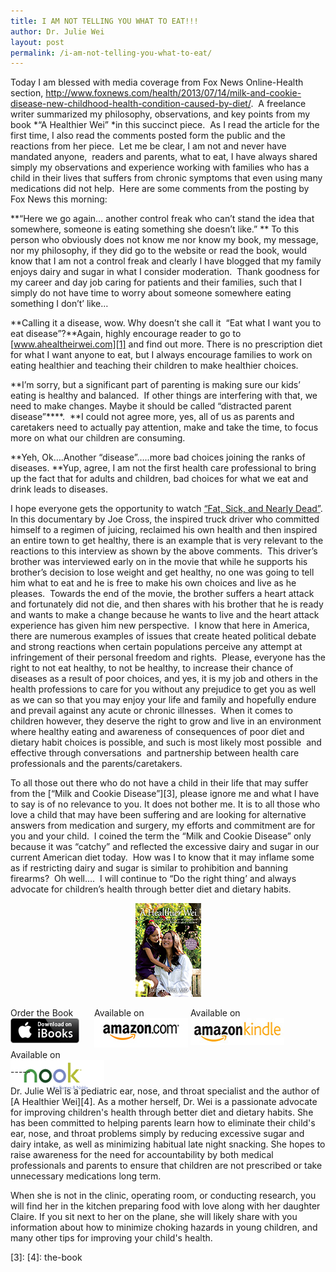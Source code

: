 ```yaml
---
title: I AM NOT TELLING YOU WHAT TO EAT!!!
author: Dr. Julie Wei
layout: post
permalink: /i-am-not-telling-you-what-to-eat/
---
```

Today I am blessed with media coverage from Fox News Online-Health section, <http://www.foxnews.com/health/2013/07/14/milk-and-cookie-disease-new-childhood-health-condition-caused-by-diet/>.  A freelance writer summarized my philosophy, observations, and key points from my book *“A Healthier Wei” *in this succinct piece.  As I read the article for the first time, I also read the comments posted form the public and the reactions from her piece.  Let me be clear, I am not and never have mandated anyone,  readers and parents, what to eat, I have always shared simply my observations and experience working with families who has a child in their lives that suffers from chronic symptoms that even using many medications did not help.  Here are some comments from the posting by Fox News this morning:

**“Here we go again&#8230; another control freak who can&#8217;t stand the idea that somewhere, someone is eating something she doesn&#8217;t like.” ** To this person who obviously does not know me nor know my book, my message, nor my philosophy, if they did go to the website or read the book, would know that I am not a control freak and clearly I have blogged that my family enjoys dairy and sugar in what I consider moderation.  Thank goodness for my career and day job caring for patients and their families, such that I simply do not have time to worry about someone somewhere eating something I don’t’ like…

**Calling it a disease, wow. Why doesn&#8217;t she call it  &#8220;Eat what I want you to eat disease&#8221;?**Again, highly encourage reader to go to [www.ahealtheirwei.com][1] and find out more. There is no prescription diet for what I want anyone to eat, but I always encourage families to work on eating healthier and teaching their children to make healthier choices.

**I&#8217;m sorry, but a significant part of parenting is making sure our kids&#8217; eating is healthy and balanced.  If other things are interfering with that, we need to make changes. Maybe it should be called &#8220;distracted parent disease&#8221;****.  **I could not agree more, yes, all of us as parents and caretakers need to actually pay attention, make and take the time, to focus more on what our children are consuming.

**Yeh, Ok&#8230;.Another &#8220;disease&#8221;&#8230;..more bad choices joining the ranks of diseases. **Yup, agree, I am not the first health care professional to bring up the fact that for adults and children, bad choices for what we eat and drink leads to diseases.

I hope everyone gets the opportunity to watch [“Fat, Sick, and Nearly Dead”][2].  In this documentary by Joe Cross, the inspired truck driver who committed himself to a regimen of juicing, reclaimed his own health and then inspired an entire town to get healthy, there is an example that is very relevant to the reactions to this interview as shown by the above comments.  This driver’s brother was interviewed early on in the movie that while he supports his brother’s decision to lose weight and get healthy, no one was going to tell him what to eat and he is free to make his own choices and live as he pleases.  Towards the end of the movie, the brother suffers a heart attack and fortunately did not die, and then shares with his brother that he is ready and wants to make a change because he wants to live and the heart attack experience has given him new perspective.  I know that here in America, there are numerous examples of issues that create heated political debate and strong reactions when certain populations perceive any attempt at infringement of their personal freedom and rights.  Please, everyone has the right to not eat healthy, to not be healthy, to increase their chance of diseases as a result of poor choices, and yes, it is my job and others in the health professions to care for you without any prejudice to get you as well as we can so that you may enjoy your life and family and hopefully endure and prevail against any acute or chronic illnesses.  When it comes to children however, they deserve the right to grow and live in an environment where healthy eating and awareness of consequences of poor diet and dietary habit choices is possible, and such is most likely most possible  and effective through conversations  and partnership between health care professionals and the parents/caretakers.

To all those out there who do not have a child in their life that may suffer from the [“Milk and Cookie Disease”][3], please ignore me and what I have to say is of no relevance to you. It does not bother me. It is to all those who love a child that may have been suffering and are looking for alternative answers from medication and surgery, my efforts and commitment are for you and your child.  I coined the term the “Milk and Cookie Disease” only because it was “catchy” and reflected the excessive dairy and sugar in our current American diet today.  How was I to know that it may inflame some as if restricting dairy and sugar is similar to prohibition and banning firearms?  Oh well….  I will continue to “Do the right thing’ and always advocate for children’s health through better diet and dietary habits.

<span style="width:105px;display:table;margin:0 auto;"><a href="the-book/"><img src="/wp-content/uploads/2014/04/AHealthierWei_cover_150.png" /></a></span>

<p style="height:80px">
  <span style="width:130px;display:inline-block;vertical-align:top;"> Order the Book <a href="https://itunes.apple.com/us/book/a-healthier-wei/id806784060?ls=1&mt=11#" target="_blank" > <img class="size-full wp-image-944" alt="Apple iBooks" title="Apple iBooks" src="/wp-content/uploads/2014/02/Download_on_iBooks_Badge_US-UK_110x40_090513.png" width="110" height="40" /></a> </span> <span style="width:150px;display:inline-block;vertical-align:top;">Available on <a href="http://amzn.to/1fSNqeb" target="_blank" > <img class="size-full wp-image-945" alt="Amazon.com" title="Amazon.com" src="/wp-content/uploads/2014/02/amazon_com_logo_160.jpg" width="160" height="47" /> </a> </span> <span  style="width:150px;display:inline-block;vertical-align:top;">Available on <a href="http://amzn.to/1eHEfNl" target="_blank" > <img class="size-full wp-image-946" alt="Amazon Kindle" title="Amazon Kindle" src="/wp-content/uploads/2014/02/kindle_logo_160.jpg" width="160" height="43" /> </a> </span> <span style="width:150px;display:inline-block;vertical-align:top;">Available on <a href="http://www.barnesandnoble.com/w/a-healthier-wei-julie-wei/1118260302?ean=2940148244592&itm=1&usri=2940148244592" target="_blank" > <img class="size-full wp-image-947" alt="Nook" title="Nook" src="/wp-content/uploads/2014/02/nook_logo_160.png" width="160" height="52" /></a> </span>
</p>

\-----

Dr. Julie Wei is a pediatric ear, nose, and throat specialist and the author of [A Healthier Wei][4]. As a mother herself, Dr. Wei is a passionate advocate for improving children's health through better diet and dietary habits. She has been committed to helping parents learn how to eliminate their child's ear, nose, and throat problems simply by reducing excessive sugar and dairy intake, as well as minimizing habitual late night snacking. She hopes to raise awareness for the need for accountability by both medical professionals and parents to ensure that children are not prescribed or take unnecessary medications long term. 

When she is not in the clinic, operating room, or conducting research, you will find her in the kitchen preparing food with love along with her daughter Claire. If you sit next to her on the plane, she will likely share with you information about how to minimize choking hazards in young children, and many other tips for improving your child's health.

 [1]: http://www.ahealtheirwei.com/
 [2]: http://www.fatsickandnearlydead.com/
 [3]:
 [4]: the-book